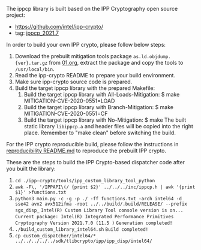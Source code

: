 The ippcp library is built based on the IPP Cryptography open source project:
   * https://github.com/intel/ipp-crypto/
   * tag: [ippcp_2021.7](https://github.com/intel/ipp-crypto/tree/ippcp_2021.7)

In order to build your own IPP crypto, please follow below steps:
1. Download the prebuilt mitigation tools package `as.ld.objdump.{ver}.tar.gz` from [01.org](https://download.01.org/intel-sgx/latest/linux-latest/), extract the package and copy the tools to `/usr/local/bin`.
2. Read the ipp-crypto README to prepare your build environment.
3. Make sure ipp-crypto source code is prepared.
4. Build the target ippcp library with the prepared Makefile:
    1. Build the target ippcp library with All-Loads-Mitigation:
       $ make MITIGATION-CVE-2020-0551=LOAD
    2. Build the target ippcp library with Branch-Mitigation:
       $ make MITIGATION-CVE-2020-0551=CF
    3. Build the target ippcp library with No-Mitigation:
       $ make
The built static library `libippcp.a` and header files will be copied into the right place.
Remember to "make clean" before switching the build.

For the IPP crypto reproducible build, please follow the instructions in [reproducibility README.md](../../linux/reproducibility/README.md) to reproduce the prebuilt IPP crypto.

These are the steps to build the IPP Crypto-based dispatcher code after you built the library:
1. `cd ./ipp-crypto/tools/ipp_custom_library_tool_python`
2. `awk -F\, '/IPPAPI\(/ {print $2}' ../../../inc/ippcp.h | awk '{print $1}' >functions.txt`
3. `python3 main.py -c -g -p ./ -ff functions.txt -arch intel64 -d sse42 avx2 avx512ifma -root ../../build/.build/RELEASE/ --prefix sgx_disp_`
`Intel(R) Custom Library Tool console version is on...`
`Current package: Intel(R) Integrated Performance Primitives Cryptography Version 2021.7.0 (11.5 )`
`Generation completed!`
4. `./build_custom_library_intel64.sh`
`Build completed!`
5. `cp custom_dispatcher/intel64/* ../../../../../sdk/tlibcrypto/ipp/ipp_disp/intel64/`
